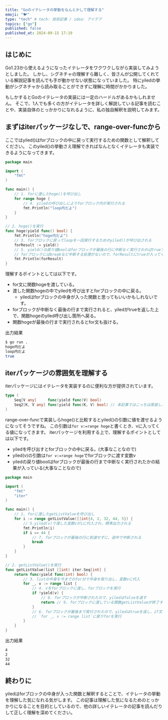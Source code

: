 ```yaml
---
title: "Goのイテレータの挙動をなんとかして理解する"
emoji: "🐦"
type: "tech" # tech: 技術記事 / idea: アイデア
topics: ["go"]
published: false
published_at: 2024-09-15 17:19
---
```


## はじめに

Go1.23から使えるようになったイテレータをワクワクしながら実装してみようとしました。
しかし、シグネチャの理解すら難しく、皆さんが公開してくれている解説記事を読んでも手が動かせない状態になっていました。
特にyiledの挙動がシグネチャから読み取ることができずに理解に時間がかかりました。

もしかするとGoのイテレータの実装には一定のハードルがあるかもしれません。
そこで、1人でも多くの方がイテレータを詳しく解説している記事を読むことや、実装自体のとっかかりになれるように、私の独自解釈を説明してみます。


## まずはiterパッケージなしで、range-over-funcから

ここではyiled()はforブロックの中に戻って実行するための関数として解釈してください。
このyiled()の挙動さえ理解できればなんとなくイテレータも実装できるようになってきます。

```go
package main

import (
	"fmt"
)

func main() {
	// 1. forに渡したhoge()を呼び出し
	for range hoge {
		// 4. yiledの呼び出しによりforブロック内が実行される
		fmt.Println("loop内だよ")
	}
}

// 2. hoge()を実行
func hoge(yield func() bool) {
	fmt.Println("hoge内だよ")
	// 3. forブロックに戻ってloopを一回実行するためのyiled()が呼び出される
	forResult := yield()
	// 5. yield()の戻り値boolはforブロックが最後の行に中断なく実行されればtrueで帰ってくる
	// forブロックにはbreakなど中断する処理がないので、forResultにtrueが入ってくる
	fmt.Println(forResult)
}
```

理解するポイントとしては以下です。
- for文に関数hogeを渡している。
- 渡した関数hogeの中でyiledを呼び出すとforブロックの中に戻る。
    - yiledはforブロックの中身が入った関数と思ってもいいかもしれないです。
- forブロックが中断なく最後の行まで実行されると、yiledがtrueを返した上で、関数hogeのyiled呼び出し箇所へ戻る。
- 関数hogeが最後の行まで実行されるとfor文も抜ける。

出力結果

```bash
$ go run .
hoge内だよ
loop内だよ
true
```

## iterパッケージの雰囲気を理解する

iterパッケージにはイテレータを実装するのに便利な方が提供されています。

```go
type (
	Seq[V any]     func(yield func(V) bool)
	Seq2[K, V any] func(yield func(K, V) bool) // 本記事ではこっちは実装しません。
)
```

range-over-funcで実装しらhoge()と比較するとyiled()の引数に値を渡せるようになってそうですね。
この引数は`for v:=range hoge`と書くとき、vに入ってくる値になってきます。
iterパッケージを利用する上で、理解するポイントとしては以下です。

- yiledを呼び出すとforブロックの中に戻る。(大事なことなので)
- yiled(v)の引数は`for v:=range hoge`でforブロックに渡す変数v
- yiledの戻り値boolはforブロックが最後の行まで中断なく実行されたかの結果が入っている(大事なことなので)


```go
package main

import (
	"fmt"
	"iter"
)

func main() {
	// 1. forに渡したgetListValueを呼び出し
	for i := range getListValue([]int{4, 2, 32, 44, 5}) {
		// 5.yiled(v)で渡した変数vがiに代入され、標準出力される
		fmt.Println(i)
		if i == 44 {
			// 7. forブロックが最後の行に到達せずに、途中で中断される
			break
		}
	}
}

// 2. getListValue()を実行
func getListValue(list []int) iter.Seq[int] {
	return func(yield func(int) bool) {
		// 3. listの中身を今までのfor分で中身を取り出し、変数vに代入
		for _, v := range list {
			// 4. vをforブロックに渡し、forブロックを実行
			if !yield(v) {
				// 8. forブロックが中断されたので、yiledはfalseを返す
				return // 9. forブロックに渡している関数getListValueが終了するので、for文自体も抜ける
			}
			// 6. forブロックが最後まで実行されたので、yiledはtrueを返し、if文の中には入らずこの行まで実行される
			// `for _, v := range list`に戻りforを実行
		}
	}
}

```

出力結果

```bash
4
2
32
44
```

## 終わりに

yiledはforブロックの中身が入った関数と解釈するとことで、イテレータの挙動を理解した気になれる気がします。
この記事は理解した気になるためのとっかかりになることを目的としているので、他の詳しいイテレータの記事を読んだりして正しく理解を深めてください。